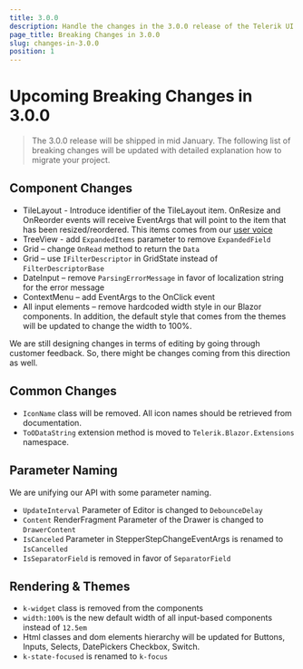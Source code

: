 ```yaml
---
title: 3.0.0
description: Handle the changes in the 3.0.0 release of the Telerik UI for Blazor components.
page_title: Breaking Changes in 3.0.0
slug: changes-in-3.0.0
position: 1
---
```


# Upcoming Breaking Changes in 3.0.0

> The 3.0.0 release will be shipped in mid January. The following list of breaking changes will be updated with detailed explanation how to migrate your project.

## Component Changes

- TileLayout - Introduce identifier of the TileLayout item. OnResize and OnReorder events will receive EventArgs that will point to the item that has been resized/reordered. This items comes from our [user voice](https://feedback.telerik.com/blazor/1489011)
- TreeView - add `ExpandedItems` parameter to remove `ExpandedField`
- Grid – change `OnRead` method to return the `Data`
- Grid – use `IFilterDescriptor` in GridState instead of `FilterDescriptorBase`
- DateInput – remove `ParsingErrorMessage` in favor of localization string for the error message
- ContextMenu – add EventArgs to the OnClick event
- All input elements – remove hardcoded width style in our Blazor components. In addition, the default style that comes from the themes will be updated to change the width to 100%.

We are still designing changes in terms of editing by going through customer feedback. So, there might be changes coming from this direction as well.

## Common Changes

- `IconName` class will be removed. All icon names should be retrieved from documentation.
- `ToODataString` extension method is moved to `Telerik.Blazor.Extensions` namespace.

## Parameter Naming

We are unifying our API with some parameter naming.

- `UpdateInterval` Parameter of Editor is changed to `DebounceDelay`
- `Content` RenderFragment Parameter of the Drawer is changed to `DrawerContent`
- `IsCanceled` Parameter in StepperStepChangeEventArgs is renamed to `IsCancelled`
- `IsSeparatorField` is removed in favor of `SeparatorField`

## Rendering & Themes

- `k-widget` class is removed from the components
- `width:100%` is the new default width of all input-based components instead of `12.5em`
- Html classes and dom elements hierarchy will be updated for Buttons, Inputs, Selects, DatePickers Checkbox, Switch. 
- `k-state-focused` is renamed to `k-focus`